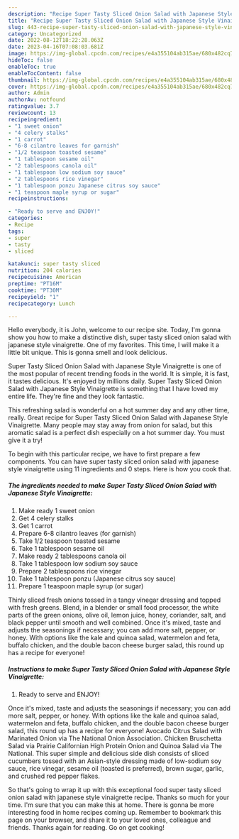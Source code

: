 ```yaml
---
description: "Recipe Super Tasty Sliced Onion Salad with Japanese Style Vinaigrette the Delicious"
title: "Recipe Super Tasty Sliced Onion Salad with Japanese Style Vinaigrette the Delicious"
slug: 443-recipe-super-tasty-sliced-onion-salad-with-japanese-style-vinaigrette-the-delicious
category: Uncategorized
date: 2022-08-12T18:22:28.063Z
date: 2023-04-16T07:08:03.681Z
image: https://img-global.cpcdn.com/recipes/e4a355104ab315ae/680x482cq70/super-tasty-sliced-onion-salad-with-japanese-style-vinaigrette-recipe-main-photo.jpg
hideToc: false
enableToc: true
enableTocContent: false
thumbnail: https://img-global.cpcdn.com/recipes/e4a355104ab315ae/680x482cq70/super-tasty-sliced-onion-salad-with-japanese-style-vinaigrette-recipe-main-photo.jpg
cover: https://img-global.cpcdn.com/recipes/e4a355104ab315ae/680x482cq70/super-tasty-sliced-onion-salad-with-japanese-style-vinaigrette-recipe-main-photo.jpg
author: Admin
authorAv: notfound
ratingvalue: 3.7
reviewcount: 13
recipeingredient:
- "1 sweet onion"
- "4 celery stalks"
- "1 carrot"
- "6-8 cilantro leaves for garnish"
- "1/2 teaspoon toasted sesame"
- "1 tablespoon sesame oil"
- "2 tablespoons canola oil"
- "1 tablespoon low sodium soy sauce"
- "2 tablespoons rice vinegar"
- "1 tablespoon ponzu Japanese citrus soy sauce"
- "1 teaspoon maple syrup or sugar"
recipeinstructions:

- "Ready to serve and ENJOY!"
categories:
- Recipe
tags:
- super
- tasty
- sliced

katakunci: super tasty sliced 
nutrition: 204 calories
recipecuisine: American
preptime: "PT16M"
cooktime: "PT30M"
recipeyield: "1"
recipecategory: Lunch

---
```



Hello everybody, it is John, welcome to our recipe site. Today, I'm gonna show you how to make a distinctive dish, super tasty sliced onion salad with japanese style vinaigrette. One of my favorites. This time, I will make it a little bit unique. This is gonna smell and look delicious.

Super Tasty Sliced Onion Salad with Japanese Style Vinaigrette is one of the most popular of recent trending foods in the world. It is simple, it is fast, it tastes delicious. It's enjoyed by millions daily. Super Tasty Sliced Onion Salad with Japanese Style Vinaigrette is something that I have loved my entire life. They're fine and they look fantastic.

This refreshing salad is wonderful on a hot summer day and any other time, really. Great recipe for Super Tasty Sliced Onion Salad with Japanese Style Vinaigrette. Many people may stay away from onion for salad, but this aromatic salad is a perfect dish especially on a hot summer day. You must give it a try!


To begin with this particular recipe, we have to first prepare a few components. You can have super tasty sliced onion salad with japanese style vinaigrette using 11 ingredients and 0 steps. Here is how you cook that.

<!--inarticleads1-->

##### The ingredients needed to make Super Tasty Sliced Onion Salad with Japanese Style Vinaigrette:

1. Make ready 1 sweet onion
1. Get 4 celery stalks
1. Get 1 carrot
1. Prepare 6-8 cilantro leaves (for garnish)
1. Take 1/2 teaspoon toasted sesame
1. Take 1 tablespoon sesame oil
1. Make ready 2 tablespoons canola oil
1. Take 1 tablespoon low sodium soy sauce
1. Prepare 2 tablespoons rice vinegar
1. Take 1 tablespoon ponzu (Japanese citrus soy sauce)
1. Prepare 1 teaspoon maple syrup (or sugar)


Thinly sliced fresh onions tossed in a tangy vinegar dressing and topped with fresh greens. Blend, in a blender or small food processor, the white parts of the green onions, olive oil, lemon juice, honey, coriander, salt, and black pepper until smooth and well combined. Once it&#39;s mixed, taste and adjusts the seasonings if necessary; you can add more salt, pepper, or honey. With options like the kale and quinoa salad, watermelon and feta, buffalo chicken, and the double bacon cheese burger salad, this round up has a recipe for everyone! 

<!--inarticleads2-->

##### Instructions to make Super Tasty Sliced Onion Salad with Japanese Style Vinaigrette:


1. Ready to serve and ENJOY!

Once it&#39;s mixed, taste and adjusts the seasonings if necessary; you can add more salt, pepper, or honey. With options like the kale and quinoa salad, watermelon and feta, buffalo chicken, and the double bacon cheese burger salad, this round up has a recipe for everyone! Avocado Citrus Salad with Marinated Onion via The National Onion Association. Chicken Bruschetta Salad via Prairie Californian High Protein Onion and Quinoa Salad via The National. This super simple and delicious side dish consists of sliced cucumbers tossed with an Asian-style dressing made of low-sodium soy sauce, rice vinegar, sesame oil (toasted is preferred), brown sugar, garlic, and crushed red pepper flakes. 

So that's going to wrap it up with this exceptional food super tasty sliced onion salad with japanese style vinaigrette recipe. Thanks so much for your time. I'm sure that you can make this at home. There is gonna be more interesting food in home recipes coming up. Remember to bookmark this page on your browser, and share it to your loved ones, colleague and friends. Thanks again for reading. Go on get cooking!
